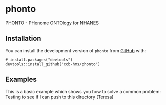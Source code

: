 # phonto
PHONTO - PHenome ONTOlogy for NHANES

## Installation

You can install the development version of `phonto` from [GitHub](https://github.com/) with:

``` {r}
# install.packages("devtools")
devtools::install_github("ccb-hms/phonto")
```

## Examples

This is a basic example which shows you how to solve a common problem:
Testing to see if I can push to this directory (Teresa)
